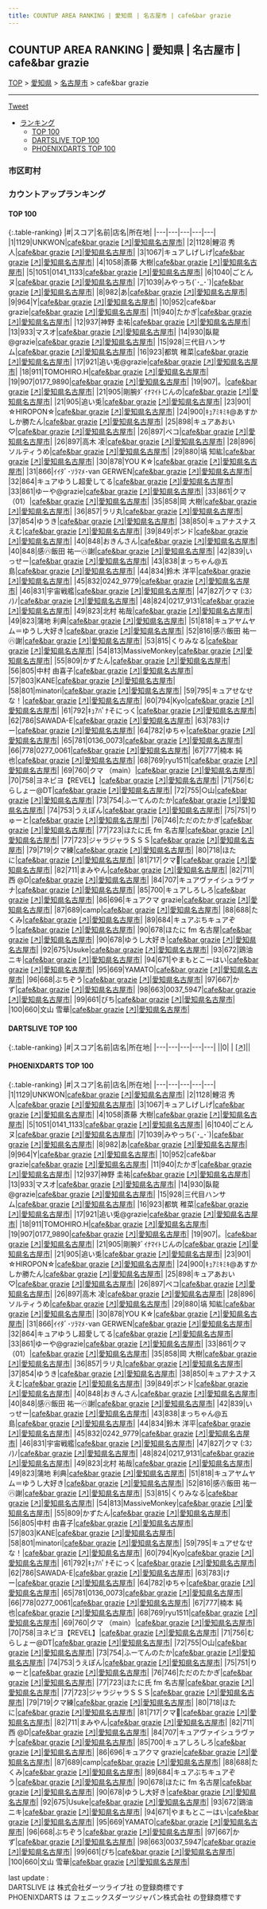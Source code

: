 ```yaml
---
title: COUNTUP AREA RANKING | 愛知県 | 名古屋市 | cafe&bar grazie
---
```

## COUNTUP AREA RANKING | 愛知県 | 名古屋市 | cafe&bar grazie

[TOP](/darts/rank/) > [愛知県](/darts/rank/愛知県/) > [名古屋市](/darts/rank/愛知県/名古屋市/) > cafe&bar grazie

___

<a href="https://twitter.com/share?ref_src=twsrc%5Etfw" data-text="COUNTUP AREA RANKING | 愛知県名古屋市cafe&bar grazie" class="twitter-share-button" data-hashtags="DARTSLIVE,PHOENIXDARTS,darts,ダーツ" data-show-count="false">Tweet</a>

* [ランキング](#カウントアップランキング)
    * [TOP 100](#top-100)
    * [DARTSLIVE TOP 100](#dartslive-top-100)
    * [PHOENIXDARTS TOP 100](#phoenixdarts-top-100)

### 市区町村

<ul>

</ul>

### カウントアップランキング

#### TOP 100



{:.table-ranking}
|#|スコア|名前|店名|所在地|
|---|---|---|---|---|
|1|1129|<span class="rank-name-pd">UNKWON</span>|<a href="/darts/rank/shops/89017.html">cafe&bar grazie</a> <a href="https://vs.phoenixdarts.com/jp/shop/shopDetailInfo/s_89017?s_seq=89017">[↗]</a>|<a href="/darts/rank/愛知県/名古屋市">愛知県名古屋市</a>|
|2|1128|<span class="rank-name-pd">鯉沼 秀人</span>|<a href="/darts/rank/shops/89017.html">cafe&bar grazie</a> <a href="https://vs.phoenixdarts.com/jp/shop/shopDetailInfo/s_89017?s_seq=89017">[↗]</a>|<a href="/darts/rank/愛知県/名古屋市">愛知県名古屋市</a>|
|3|1067|<span class="rank-name-pd">キュアしげしげ</span>|<a href="/darts/rank/shops/89017.html">cafe&bar grazie</a> <a href="https://vs.phoenixdarts.com/jp/shop/shopDetailInfo/s_89017?s_seq=89017">[↗]</a>|<a href="/darts/rank/愛知県/名古屋市">愛知県名古屋市</a>|
|4|1058|<span class="rank-name-pd"><span class="pro-icon-pd"></span>斎藤 大樹</span>|<a href="/darts/rank/shops/89017.html">cafe&bar grazie</a> <a href="https://vs.phoenixdarts.com/jp/shop/shopDetailInfo/s_89017?s_seq=89017">[↗]</a>|<a href="/darts/rank/愛知県/名古屋市">愛知県名古屋市</a>|
|5|1051|<span class="rank-name-pd">0141_1133</span>|<a href="/darts/rank/shops/89017.html">cafe&bar grazie</a> <a href="https://vs.phoenixdarts.com/jp/shop/shopDetailInfo/s_89017?s_seq=89017">[↗]</a>|<a href="/darts/rank/愛知県/名古屋市">愛知県名古屋市</a>|
|6|1040|<span class="rank-name-pd">ごとんヌ</span>|<a href="/darts/rank/shops/89017.html">cafe&bar grazie</a> <a href="https://vs.phoenixdarts.com/jp/shop/shopDetailInfo/s_89017?s_seq=89017">[↗]</a>|<a href="/darts/rank/愛知県/名古屋市">愛知県名古屋市</a>|
|7|1039|<span class="rank-name-pd">みやっち(´･_･`)</span>|<a href="/darts/rank/shops/89017.html">cafe&bar grazie</a> <a href="https://vs.phoenixdarts.com/jp/shop/shopDetailInfo/s_89017?s_seq=89017">[↗]</a>|<a href="/darts/rank/愛知県/名古屋市">愛知県名古屋市</a>|
|8|982|<span class="rank-name-pd">あ</span>|<a href="/darts/rank/shops/89017.html">cafe&bar grazie</a> <a href="https://vs.phoenixdarts.com/jp/shop/shopDetailInfo/s_89017?s_seq=89017">[↗]</a>|<a href="/darts/rank/愛知県/名古屋市">愛知県名古屋市</a>|
|9|964|<span class="rank-name-pd">Y</span>|<a href="/darts/rank/shops/89017.html">cafe&bar grazie</a> <a href="https://vs.phoenixdarts.com/jp/shop/shopDetailInfo/s_89017?s_seq=89017">[↗]</a>|<a href="/darts/rank/愛知県/名古屋市">愛知県名古屋市</a>|
|10|952|<span class="rank-name-pd">cafe&amp;bar grazie</span>|<a href="/darts/rank/shops/89017.html">cafe&bar grazie</a> <a href="https://vs.phoenixdarts.com/jp/shop/shopDetailInfo/s_89017?s_seq=89017">[↗]</a>|<a href="/darts/rank/愛知県/名古屋市">愛知県名古屋市</a>|
|11|940|<span class="rank-name-pd">たかぎ</span>|<a href="/darts/rank/shops/89017.html">cafe&bar grazie</a> <a href="https://vs.phoenixdarts.com/jp/shop/shopDetailInfo/s_89017?s_seq=89017">[↗]</a>|<a href="/darts/rank/愛知県/名古屋市">愛知県名古屋市</a>|
|12|937|<span class="rank-name-pd">神野 圭祐</span>|<a href="/darts/rank/shops/89017.html">cafe&bar grazie</a> <a href="https://vs.phoenixdarts.com/jp/shop/shopDetailInfo/s_89017?s_seq=89017">[↗]</a>|<a href="/darts/rank/愛知県/名古屋市">愛知県名古屋市</a>|
|13|933|<span class="rank-name-pd">マスオ</span>|<a href="/darts/rank/shops/89017.html">cafe&bar grazie</a> <a href="https://vs.phoenixdarts.com/jp/shop/shopDetailInfo/s_89017?s_seq=89017">[↗]</a>|<a href="/darts/rank/愛知県/名古屋市">愛知県名古屋市</a>|
|14|930|<span class="rank-name-pd">臥龍@grazie</span>|<a href="/darts/rank/shops/89017.html">cafe&bar grazie</a> <a href="https://vs.phoenixdarts.com/jp/shop/shopDetailInfo/s_89017?s_seq=89017">[↗]</a>|<a href="/darts/rank/愛知県/名古屋市">愛知県名古屋市</a>|
|15|928|<span class="rank-name-pd">三代目ハンサム</span>|<a href="/darts/rank/shops/89017.html">cafe&bar grazie</a> <a href="https://vs.phoenixdarts.com/jp/shop/shopDetailInfo/s_89017?s_seq=89017">[↗]</a>|<a href="/darts/rank/愛知県/名古屋市">愛知県名古屋市</a>|
|16|923|<span class="rank-name-pd">都筑 稚菜</span>|<a href="/darts/rank/shops/89017.html">cafe&bar grazie</a> <a href="https://vs.phoenixdarts.com/jp/shop/shopDetailInfo/s_89017?s_seq=89017">[↗]</a>|<a href="/darts/rank/愛知県/名古屋市">愛知県名古屋市</a>|
|17|921|<span class="rank-name-pd">追い兎@grazie</span>|<a href="/darts/rank/shops/89017.html">cafe&bar grazie</a> <a href="https://vs.phoenixdarts.com/jp/shop/shopDetailInfo/s_89017?s_seq=89017">[↗]</a>|<a href="/darts/rank/愛知県/名古屋市">愛知県名古屋市</a>|
|18|911|<span class="rank-name-pd">TOMOHIRO.H</span>|<a href="/darts/rank/shops/89017.html">cafe&bar grazie</a> <a href="https://vs.phoenixdarts.com/jp/shop/shopDetailInfo/s_89017?s_seq=89017">[↗]</a>|<a href="/darts/rank/愛知県/名古屋市">愛知県名古屋市</a>|
|19|907|<span class="rank-name-pd">0177_9890</span>|<a href="/darts/rank/shops/89017.html">cafe&bar grazie</a> <a href="https://vs.phoenixdarts.com/jp/shop/shopDetailInfo/s_89017?s_seq=89017">[↗]</a>|<a href="/darts/rank/愛知県/名古屋市">愛知県名古屋市</a>|
|19|907|<span class="rank-name-pd">。</span>|<a href="/darts/rank/shops/89017.html">cafe&bar grazie</a> <a href="https://vs.phoenixdarts.com/jp/shop/shopDetailInfo/s_89017?s_seq=89017">[↗]</a>|<a href="/darts/rank/愛知県/名古屋市">愛知県名古屋市</a>|
|21|905|<span class="rank-name-pd">剛腕ﾀﾞｲﾅﾏｲﾄじんの</span>|<a href="/darts/rank/shops/89017.html">cafe&bar grazie</a> <a href="https://vs.phoenixdarts.com/jp/shop/shopDetailInfo/s_89017?s_seq=89017">[↗]</a>|<a href="/darts/rank/愛知県/名古屋市">愛知県名古屋市</a>|
|21|905|<span class="rank-name-pd">追い兎</span>|<a href="/darts/rank/shops/89017.html">cafe&bar grazie</a> <a href="https://vs.phoenixdarts.com/jp/shop/shopDetailInfo/s_89017?s_seq=89017">[↗]</a>|<a href="/darts/rank/愛知県/名古屋市">愛知県名古屋市</a>|
|23|901|<span class="rank-name-pd">☆HIROPON☆</span>|<a href="/darts/rank/shops/89017.html">cafe&bar grazie</a> <a href="https://vs.phoenixdarts.com/jp/shop/shopDetailInfo/s_89017?s_seq=89017">[↗]</a>|<a href="/darts/rank/愛知県/名古屋市">愛知県名古屋市</a>|
|24|900|<span class="rank-name-pd">ｷｭｱﾐｷﾐｷ@あすかしか勝たん</span>|<a href="/darts/rank/shops/89017.html">cafe&bar grazie</a> <a href="https://vs.phoenixdarts.com/jp/shop/shopDetailInfo/s_89017?s_seq=89017">[↗]</a>|<a href="/darts/rank/愛知県/名古屋市">愛知県名古屋市</a>|
|25|898|<span class="rank-name-pd">キュアあおい♡</span>|<a href="/darts/rank/shops/89017.html">cafe&bar grazie</a> <a href="https://vs.phoenixdarts.com/jp/shop/shopDetailInfo/s_89017?s_seq=89017">[↗]</a>|<a href="/darts/rank/愛知県/名古屋市">愛知県名古屋市</a>|
|26|897|<span class="rank-name-pd">ペコ</span>|<a href="/darts/rank/shops/89017.html">cafe&bar grazie</a> <a href="https://vs.phoenixdarts.com/jp/shop/shopDetailInfo/s_89017?s_seq=89017">[↗]</a>|<a href="/darts/rank/愛知県/名古屋市">愛知県名古屋市</a>|
|26|897|<span class="rank-name-pd"><span class="pro-icon-pd"></span>高木 凌</span>|<a href="/darts/rank/shops/89017.html">cafe&bar grazie</a> <a href="https://vs.phoenixdarts.com/jp/shop/shopDetailInfo/s_89017?s_seq=89017">[↗]</a>|<a href="/darts/rank/愛知県/名古屋市">愛知県名古屋市</a>|
|28|896|<span class="rank-name-pd">ソルティうめ</span>|<a href="/darts/rank/shops/89017.html">cafe&bar grazie</a> <a href="https://vs.phoenixdarts.com/jp/shop/shopDetailInfo/s_89017?s_seq=89017">[↗]</a>|<a href="/darts/rank/愛知県/名古屋市">愛知県名古屋市</a>|
|29|880|<span class="rank-name-pd">塙 知紘</span>|<a href="/darts/rank/shops/89017.html">cafe&bar grazie</a> <a href="https://vs.phoenixdarts.com/jp/shop/shopDetailInfo/s_89017?s_seq=89017">[↗]</a>|<a href="/darts/rank/愛知県/名古屋市">愛知県名古屋市</a>|
|30|878|<span class="rank-name-pd">YOU  K☆</span>|<a href="/darts/rank/shops/89017.html">cafe&bar grazie</a> <a href="https://vs.phoenixdarts.com/jp/shop/shopDetailInfo/s_89017?s_seq=89017">[↗]</a>|<a href="/darts/rank/愛知県/名古屋市">愛知県名古屋市</a>|
|31|866|<span class="rank-name-pd">ｲｲﾀﾞ･ｿﾗﾏﾒ･van GERWEN</span>|<a href="/darts/rank/shops/89017.html">cafe&bar grazie</a> <a href="https://vs.phoenixdarts.com/jp/shop/shopDetailInfo/s_89017?s_seq=89017">[↗]</a>|<a href="/darts/rank/愛知県/名古屋市">愛知県名古屋市</a>|
|32|864|<span class="rank-name-pd">キュアゆうし超愛してる</span>|<a href="/darts/rank/shops/89017.html">cafe&bar grazie</a> <a href="https://vs.phoenixdarts.com/jp/shop/shopDetailInfo/s_89017?s_seq=89017">[↗]</a>|<a href="/darts/rank/愛知県/名古屋市">愛知県名古屋市</a>|
|33|861|<span class="rank-name-pd">ゆーや@grazie</span>|<a href="/darts/rank/shops/89017.html">cafe&bar grazie</a> <a href="https://vs.phoenixdarts.com/jp/shop/shopDetailInfo/s_89017?s_seq=89017">[↗]</a>|<a href="/darts/rank/愛知県/名古屋市">愛知県名古屋市</a>|
|33|861|<span class="rank-name-pd">クマ（01）</span>|<a href="/darts/rank/shops/89017.html">cafe&bar grazie</a> <a href="https://vs.phoenixdarts.com/jp/shop/shopDetailInfo/s_89017?s_seq=89017">[↗]</a>|<a href="/darts/rank/愛知県/名古屋市">愛知県名古屋市</a>|
|35|858|<span class="rank-name-pd"><span class="pro-icon-pd"></span>岡 大樹</span>|<a href="/darts/rank/shops/89017.html">cafe&bar grazie</a> <a href="https://vs.phoenixdarts.com/jp/shop/shopDetailInfo/s_89017?s_seq=89017">[↗]</a>|<a href="/darts/rank/愛知県/名古屋市">愛知県名古屋市</a>|
|36|857|<span class="rank-name-pd">ラリ丸</span>|<a href="/darts/rank/shops/89017.html">cafe&bar grazie</a> <a href="https://vs.phoenixdarts.com/jp/shop/shopDetailInfo/s_89017?s_seq=89017">[↗]</a>|<a href="/darts/rank/愛知県/名古屋市">愛知県名古屋市</a>|
|37|854|<span class="rank-name-pd">ゆうき</span>|<a href="/darts/rank/shops/89017.html">cafe&bar grazie</a> <a href="https://vs.phoenixdarts.com/jp/shop/shopDetailInfo/s_89017?s_seq=89017">[↗]</a>|<a href="/darts/rank/愛知県/名古屋市">愛知県名古屋市</a>|
|38|850|<span class="rank-name-pd">キュアナスナスえむ</span>|<a href="/darts/rank/shops/89017.html">cafe&bar grazie</a> <a href="https://vs.phoenixdarts.com/jp/shop/shopDetailInfo/s_89017?s_seq=89017">[↗]</a>|<a href="/darts/rank/愛知県/名古屋市">愛知県名古屋市</a>|
|39|849|<span class="rank-name-pd">ボンド</span>|<a href="/darts/rank/shops/89017.html">cafe&bar grazie</a> <a href="https://vs.phoenixdarts.com/jp/shop/shopDetailInfo/s_89017?s_seq=89017">[↗]</a>|<a href="/darts/rank/愛知県/名古屋市">愛知県名古屋市</a>|
|40|848|<span class="rank-name-pd">おきんさん</span>|<a href="/darts/rank/shops/89017.html">cafe&bar grazie</a> <a href="https://vs.phoenixdarts.com/jp/shop/shopDetailInfo/s_89017?s_seq=89017">[↗]</a>|<a href="/darts/rank/愛知県/名古屋市">愛知県名古屋市</a>|
|40|848|<span class="rank-name-pd">感㋩飯田 祐一㋩謝</span>|<a href="/darts/rank/shops/89017.html">cafe&bar grazie</a> <a href="https://vs.phoenixdarts.com/jp/shop/shopDetailInfo/s_89017?s_seq=89017">[↗]</a>|<a href="/darts/rank/愛知県/名古屋市">愛知県名古屋市</a>|
|42|839|<span class="rank-name-pd">いっせー</span>|<a href="/darts/rank/shops/89017.html">cafe&bar grazie</a> <a href="https://vs.phoenixdarts.com/jp/shop/shopDetailInfo/s_89017?s_seq=89017">[↗]</a>|<a href="/darts/rank/愛知県/名古屋市">愛知県名古屋市</a>|
|43|838|<span class="rank-name-pd">まっちゃん@五島</span>|<a href="/darts/rank/shops/89017.html">cafe&bar grazie</a> <a href="https://vs.phoenixdarts.com/jp/shop/shopDetailInfo/s_89017?s_seq=89017">[↗]</a>|<a href="/darts/rank/愛知県/名古屋市">愛知県名古屋市</a>|
|44|834|<span class="rank-name-pd">鈴木 洋平</span>|<a href="/darts/rank/shops/89017.html">cafe&bar grazie</a> <a href="https://vs.phoenixdarts.com/jp/shop/shopDetailInfo/s_89017?s_seq=89017">[↗]</a>|<a href="/darts/rank/愛知県/名古屋市">愛知県名古屋市</a>|
|45|832|<span class="rank-name-pd">0242_9779</span>|<a href="/darts/rank/shops/89017.html">cafe&bar grazie</a> <a href="https://vs.phoenixdarts.com/jp/shop/shopDetailInfo/s_89017?s_seq=89017">[↗]</a>|<a href="/darts/rank/愛知県/名古屋市">愛知県名古屋市</a>|
|46|831|<span class="rank-name-pd">宇宙戦艦</span>|<a href="/darts/rank/shops/89017.html">cafe&bar grazie</a> <a href="https://vs.phoenixdarts.com/jp/shop/shopDetailInfo/s_89017?s_seq=89017">[↗]</a>|<a href="/darts/rank/愛知県/名古屋市">愛知県名古屋市</a>|
|47|827|<span class="rank-name-pd">クマ (:3冫 ﾉ)ﾉ</span>|<a href="/darts/rank/shops/89017.html">cafe&bar grazie</a> <a href="https://vs.phoenixdarts.com/jp/shop/shopDetailInfo/s_89017?s_seq=89017">[↗]</a>|<a href="/darts/rank/愛知県/名古屋市">愛知県名古屋市</a>|
|48|824|<span class="rank-name-pd">0217_9131</span>|<a href="/darts/rank/shops/89017.html">cafe&bar grazie</a> <a href="https://vs.phoenixdarts.com/jp/shop/shopDetailInfo/s_89017?s_seq=89017">[↗]</a>|<a href="/darts/rank/愛知県/名古屋市">愛知県名古屋市</a>|
|49|823|<span class="rank-name-pd">北村  祐哉</span>|<a href="/darts/rank/shops/89017.html">cafe&bar grazie</a> <a href="https://vs.phoenixdarts.com/jp/shop/shopDetailInfo/s_89017?s_seq=89017">[↗]</a>|<a href="/darts/rank/愛知県/名古屋市">愛知県名古屋市</a>|
|49|823|<span class="rank-name-pd"><span class="pro-icon-pd"></span>蒲地 利典</span>|<a href="/darts/rank/shops/89017.html">cafe&bar grazie</a> <a href="https://vs.phoenixdarts.com/jp/shop/shopDetailInfo/s_89017?s_seq=89017">[↗]</a>|<a href="/darts/rank/愛知県/名古屋市">愛知県名古屋市</a>|
|51|818|<span class="rank-name-pd">キュアヤムヤム＝ゆうし大好き</span>|<a href="/darts/rank/shops/89017.html">cafe&bar grazie</a> <a href="https://vs.phoenixdarts.com/jp/shop/shopDetailInfo/s_89017?s_seq=89017">[↗]</a>|<a href="/darts/rank/愛知県/名古屋市">愛知県名古屋市</a>|
|52|816|<span class="rank-name-pd">感㊇飯田 祐一㋩謝</span>|<a href="/darts/rank/shops/89017.html">cafe&bar grazie</a> <a href="https://vs.phoenixdarts.com/jp/shop/shopDetailInfo/s_89017?s_seq=89017">[↗]</a>|<a href="/darts/rank/愛知県/名古屋市">愛知県名古屋市</a>|
|53|815|<span class="rank-name-pd">くりみなる</span>|<a href="/darts/rank/shops/89017.html">cafe&bar grazie</a> <a href="https://vs.phoenixdarts.com/jp/shop/shopDetailInfo/s_89017?s_seq=89017">[↗]</a>|<a href="/darts/rank/愛知県/名古屋市">愛知県名古屋市</a>|
|54|813|<span class="rank-name-pd">MassiveMonkey</span>|<a href="/darts/rank/shops/89017.html">cafe&bar grazie</a> <a href="https://vs.phoenixdarts.com/jp/shop/shopDetailInfo/s_89017?s_seq=89017">[↗]</a>|<a href="/darts/rank/愛知県/名古屋市">愛知県名古屋市</a>|
|55|809|<span class="rank-name-pd">かずたん</span>|<a href="/darts/rank/shops/89017.html">cafe&bar grazie</a> <a href="https://vs.phoenixdarts.com/jp/shop/shopDetailInfo/s_89017?s_seq=89017">[↗]</a>|<a href="/darts/rank/愛知県/名古屋市">愛知県名古屋市</a>|
|56|805|<span class="rank-name-pd"><span class="pro-icon-pd"></span>中村 由喜子</span>|<a href="/darts/rank/shops/89017.html">cafe&bar grazie</a> <a href="https://vs.phoenixdarts.com/jp/shop/shopDetailInfo/s_89017?s_seq=89017">[↗]</a>|<a href="/darts/rank/愛知県/名古屋市">愛知県名古屋市</a>|
|57|803|<span class="rank-name-pd">KANE</span>|<a href="/darts/rank/shops/89017.html">cafe&bar grazie</a> <a href="https://vs.phoenixdarts.com/jp/shop/shopDetailInfo/s_89017?s_seq=89017">[↗]</a>|<a href="/darts/rank/愛知県/名古屋市">愛知県名古屋市</a>|
|58|801|<span class="rank-name-pd">minatori</span>|<a href="/darts/rank/shops/89017.html">cafe&bar grazie</a> <a href="https://vs.phoenixdarts.com/jp/shop/shopDetailInfo/s_89017?s_seq=89017">[↗]</a>|<a href="/darts/rank/愛知県/名古屋市">愛知県名古屋市</a>|
|59|795|<span class="rank-name-pd">キュアせなせな！</span>|<a href="/darts/rank/shops/89017.html">cafe&bar grazie</a> <a href="https://vs.phoenixdarts.com/jp/shop/shopDetailInfo/s_89017?s_seq=89017">[↗]</a>|<a href="/darts/rank/愛知県/名古屋市">愛知県名古屋市</a>|
|60|794|<span class="rank-name-pd">Kyo</span>|<a href="/darts/rank/shops/89017.html">cafe&bar grazie</a> <a href="https://vs.phoenixdarts.com/jp/shop/shopDetailInfo/s_89017?s_seq=89017">[↗]</a>|<a href="/darts/rank/愛知県/名古屋市">愛知県名古屋市</a>|
|61|792|<span class="rank-name-pd">ｷｭｱﾊﾟﾅそにっく</span>|<a href="/darts/rank/shops/89017.html">cafe&bar grazie</a> <a href="https://vs.phoenixdarts.com/jp/shop/shopDetailInfo/s_89017?s_seq=89017">[↗]</a>|<a href="/darts/rank/愛知県/名古屋市">愛知県名古屋市</a>|
|62|786|<span class="rank-name-pd">SAWADA-E</span>|<a href="/darts/rank/shops/89017.html">cafe&bar grazie</a> <a href="https://vs.phoenixdarts.com/jp/shop/shopDetailInfo/s_89017?s_seq=89017">[↗]</a>|<a href="/darts/rank/愛知県/名古屋市">愛知県名古屋市</a>|
|63|783|<span class="rank-name-pd">けー</span>|<a href="/darts/rank/shops/89017.html">cafe&bar grazie</a> <a href="https://vs.phoenixdarts.com/jp/shop/shopDetailInfo/s_89017?s_seq=89017">[↗]</a>|<a href="/darts/rank/愛知県/名古屋市">愛知県名古屋市</a>|
|64|782|<span class="rank-name-pd">ゆちゃ</span>|<a href="/darts/rank/shops/89017.html">cafe&bar grazie</a> <a href="https://vs.phoenixdarts.com/jp/shop/shopDetailInfo/s_89017?s_seq=89017">[↗]</a>|<a href="/darts/rank/愛知県/名古屋市">愛知県名古屋市</a>|
|65|781|<span class="rank-name-pd">0136_0073</span>|<a href="/darts/rank/shops/89017.html">cafe&bar grazie</a> <a href="https://vs.phoenixdarts.com/jp/shop/shopDetailInfo/s_89017?s_seq=89017">[↗]</a>|<a href="/darts/rank/愛知県/名古屋市">愛知県名古屋市</a>|
|66|778|<span class="rank-name-pd">0277_0061</span>|<a href="/darts/rank/shops/89017.html">cafe&bar grazie</a> <a href="https://vs.phoenixdarts.com/jp/shop/shopDetailInfo/s_89017?s_seq=89017">[↗]</a>|<a href="/darts/rank/愛知県/名古屋市">愛知県名古屋市</a>|
|67|777|<span class="rank-name-pd">楠本 純也</span>|<a href="/darts/rank/shops/89017.html">cafe&bar grazie</a> <a href="https://vs.phoenixdarts.com/jp/shop/shopDetailInfo/s_89017?s_seq=89017">[↗]</a>|<a href="/darts/rank/愛知県/名古屋市">愛知県名古屋市</a>|
|68|769|<span class="rank-name-pd">ryu1511</span>|<a href="/darts/rank/shops/89017.html">cafe&bar grazie</a> <a href="https://vs.phoenixdarts.com/jp/shop/shopDetailInfo/s_89017?s_seq=89017">[↗]</a>|<a href="/darts/rank/愛知県/名古屋市">愛知県名古屋市</a>|
|69|760|<span class="rank-name-pd">クマ （main）</span>|<a href="/darts/rank/shops/89017.html">cafe&bar grazie</a> <a href="https://vs.phoenixdarts.com/jp/shop/shopDetailInfo/s_89017?s_seq=89017">[↗]</a>|<a href="/darts/rank/愛知県/名古屋市">愛知県名古屋市</a>|
|70|758|<span class="rank-name-pd">ヨネピヨ【REVEL】</span>|<a href="/darts/rank/shops/89017.html">cafe&bar grazie</a> <a href="https://vs.phoenixdarts.com/jp/shop/shopDetailInfo/s_89017?s_seq=89017">[↗]</a>|<a href="/darts/rank/愛知県/名古屋市">愛知県名古屋市</a>|
|71|756|<span class="rank-name-pd">むらしょー@DT</span>|<a href="/darts/rank/shops/89017.html">cafe&bar grazie</a> <a href="https://vs.phoenixdarts.com/jp/shop/shopDetailInfo/s_89017?s_seq=89017">[↗]</a>|<a href="/darts/rank/愛知県/名古屋市">愛知県名古屋市</a>|
|72|755|<span class="rank-name-pd">○山</span>|<a href="/darts/rank/shops/89017.html">cafe&bar grazie</a> <a href="https://vs.phoenixdarts.com/jp/shop/shopDetailInfo/s_89017?s_seq=89017">[↗]</a>|<a href="/darts/rank/愛知県/名古屋市">愛知県名古屋市</a>|
|73|754|<span class="rank-name-pd">ふーてんのたか</span>|<a href="/darts/rank/shops/89017.html">cafe&bar grazie</a> <a href="https://vs.phoenixdarts.com/jp/shop/shopDetailInfo/s_89017?s_seq=89017">[↗]</a>|<a href="/darts/rank/愛知県/名古屋市">愛知県名古屋市</a>|
|74|753|<span class="rank-name-pd">うえぽん</span>|<a href="/darts/rank/shops/89017.html">cafe&bar grazie</a> <a href="https://vs.phoenixdarts.com/jp/shop/shopDetailInfo/s_89017?s_seq=89017">[↗]</a>|<a href="/darts/rank/愛知県/名古屋市">愛知県名古屋市</a>|
|75|751|<span class="rank-name-pd">りゅーと</span>|<a href="/darts/rank/shops/89017.html">cafe&bar grazie</a> <a href="https://vs.phoenixdarts.com/jp/shop/shopDetailInfo/s_89017?s_seq=89017">[↗]</a>|<a href="/darts/rank/愛知県/名古屋市">愛知県名古屋市</a>|
|76|746|<span class="rank-name-pd">ただのたかぎ</span>|<a href="/darts/rank/shops/89017.html">cafe&bar grazie</a> <a href="https://vs.phoenixdarts.com/jp/shop/shopDetailInfo/s_89017?s_seq=89017">[↗]</a>|<a href="/darts/rank/愛知県/名古屋市">愛知県名古屋市</a>|
|77|723|<span class="rank-name-pd">ほたに氏 fm 名古屋</span>|<a href="/darts/rank/shops/89017.html">cafe&bar grazie</a> <a href="https://vs.phoenixdarts.com/jp/shop/shopDetailInfo/s_89017?s_seq=89017">[↗]</a>|<a href="/darts/rank/愛知県/名古屋市">愛知県名古屋市</a>|
|77|723|<span class="rank-name-pd">ジャラジャラＳＳＳ</span>|<a href="/darts/rank/shops/89017.html">cafe&bar grazie</a> <a href="https://vs.phoenixdarts.com/jp/shop/shopDetailInfo/s_89017?s_seq=89017">[↗]</a>|<a href="/darts/rank/愛知県/名古屋市">愛知県名古屋市</a>|
|79|719|<span class="rank-name-pd">クマ練</span>|<a href="/darts/rank/shops/89017.html">cafe&bar grazie</a> <a href="https://vs.phoenixdarts.com/jp/shop/shopDetailInfo/s_89017?s_seq=89017">[↗]</a>|<a href="/darts/rank/愛知県/名古屋市">愛知県名古屋市</a>|
|80|718|<span class="rank-name-pd">ほたに</span>|<a href="/darts/rank/shops/89017.html">cafe&bar grazie</a> <a href="https://vs.phoenixdarts.com/jp/shop/shopDetailInfo/s_89017?s_seq=89017">[↗]</a>|<a href="/darts/rank/愛知県/名古屋市">愛知県名古屋市</a>|
|81|717|<span class="rank-name-pd">クマ🐻</span>|<a href="/darts/rank/shops/89017.html">cafe&bar grazie</a> <a href="https://vs.phoenixdarts.com/jp/shop/shopDetailInfo/s_89017?s_seq=89017">[↗]</a>|<a href="/darts/rank/愛知県/名古屋市">愛知県名古屋市</a>|
|82|711|<span class="rank-name-pd">まみやん</span>|<a href="/darts/rank/shops/89017.html">cafe&bar grazie</a> <a href="https://vs.phoenixdarts.com/jp/shop/shopDetailInfo/s_89017?s_seq=89017">[↗]</a>|<a href="/darts/rank/愛知県/名古屋市">愛知県名古屋市</a>|
|82|711|<span class="rank-name-pd">西  @D</span>|<a href="/darts/rank/shops/89017.html">cafe&bar grazie</a> <a href="https://vs.phoenixdarts.com/jp/shop/shopDetailInfo/s_89017?s_seq=89017">[↗]</a>|<a href="/darts/rank/愛知県/名古屋市">愛知県名古屋市</a>|
|84|707|<span class="rank-name-pd">キュアヴァイシュラヴァナ</span>|<a href="/darts/rank/shops/89017.html">cafe&bar grazie</a> <a href="https://vs.phoenixdarts.com/jp/shop/shopDetailInfo/s_89017?s_seq=89017">[↗]</a>|<a href="/darts/rank/愛知県/名古屋市">愛知県名古屋市</a>|
|85|700|<span class="rank-name-pd">キュアしろしろ</span>|<a href="/darts/rank/shops/89017.html">cafe&bar grazie</a> <a href="https://vs.phoenixdarts.com/jp/shop/shopDetailInfo/s_89017?s_seq=89017">[↗]</a>|<a href="/darts/rank/愛知県/名古屋市">愛知県名古屋市</a>|
|86|696|<span class="rank-name-pd">キュアクマ grazie</span>|<a href="/darts/rank/shops/89017.html">cafe&bar grazie</a> <a href="https://vs.phoenixdarts.com/jp/shop/shopDetailInfo/s_89017?s_seq=89017">[↗]</a>|<a href="/darts/rank/愛知県/名古屋市">愛知県名古屋市</a>|
|87|689|<span class="rank-name-pd">camp</span>|<a href="/darts/rank/shops/89017.html">cafe&bar grazie</a> <a href="https://vs.phoenixdarts.com/jp/shop/shopDetailInfo/s_89017?s_seq=89017">[↗]</a>|<a href="/darts/rank/愛知県/名古屋市">愛知県名古屋市</a>|
|88|688|<span class="rank-name-pd">たくみ</span>|<a href="/darts/rank/shops/89017.html">cafe&bar grazie</a> <a href="https://vs.phoenixdarts.com/jp/shop/shopDetailInfo/s_89017?s_seq=89017">[↗]</a>|<a href="/darts/rank/愛知県/名古屋市">愛知県名古屋市</a>|
|89|684|<span class="rank-name-pd">キュアぶちキュアぞう</span>|<a href="/darts/rank/shops/89017.html">cafe&bar grazie</a> <a href="https://vs.phoenixdarts.com/jp/shop/shopDetailInfo/s_89017?s_seq=89017">[↗]</a>|<a href="/darts/rank/愛知県/名古屋市">愛知県名古屋市</a>|
|90|678|<span class="rank-name-pd">ほたに fm 名古屋</span>|<a href="/darts/rank/shops/89017.html">cafe&bar grazie</a> <a href="https://vs.phoenixdarts.com/jp/shop/shopDetailInfo/s_89017?s_seq=89017">[↗]</a>|<a href="/darts/rank/愛知県/名古屋市">愛知県名古屋市</a>|
|90|678|<span class="rank-name-pd">ゆうし大好き</span>|<a href="/darts/rank/shops/89017.html">cafe&bar grazie</a> <a href="https://vs.phoenixdarts.com/jp/shop/shopDetailInfo/s_89017?s_seq=89017">[↗]</a>|<a href="/darts/rank/愛知県/名古屋市">愛知県名古屋市</a>|
|92|675|<span class="rank-name-pd">Usuke</span>|<a href="/darts/rank/shops/89017.html">cafe&bar grazie</a> <a href="https://vs.phoenixdarts.com/jp/shop/shopDetailInfo/s_89017?s_seq=89017">[↗]</a>|<a href="/darts/rank/愛知県/名古屋市">愛知県名古屋市</a>|
|93|672|<span class="rank-name-pd">鶏油ニキ</span>|<a href="/darts/rank/shops/89017.html">cafe&bar grazie</a> <a href="https://vs.phoenixdarts.com/jp/shop/shopDetailInfo/s_89017?s_seq=89017">[↗]</a>|<a href="/darts/rank/愛知県/名古屋市">愛知県名古屋市</a>|
|94|671|<span class="rank-name-pd">やまもとこーはい</span>|<a href="/darts/rank/shops/89017.html">cafe&bar grazie</a> <a href="https://vs.phoenixdarts.com/jp/shop/shopDetailInfo/s_89017?s_seq=89017">[↗]</a>|<a href="/darts/rank/愛知県/名古屋市">愛知県名古屋市</a>|
|95|669|<span class="rank-name-pd">YAMATO</span>|<a href="/darts/rank/shops/89017.html">cafe&bar grazie</a> <a href="https://vs.phoenixdarts.com/jp/shop/shopDetailInfo/s_89017?s_seq=89017">[↗]</a>|<a href="/darts/rank/愛知県/名古屋市">愛知県名古屋市</a>|
|96|668|<span class="rank-name-pd">ぶちぞう</span>|<a href="/darts/rank/shops/89017.html">cafe&bar grazie</a> <a href="https://vs.phoenixdarts.com/jp/shop/shopDetailInfo/s_89017?s_seq=89017">[↗]</a>|<a href="/darts/rank/愛知県/名古屋市">愛知県名古屋市</a>|
|97|667|<span class="rank-name-pd">かず</span>|<a href="/darts/rank/shops/89017.html">cafe&bar grazie</a> <a href="https://vs.phoenixdarts.com/jp/shop/shopDetailInfo/s_89017?s_seq=89017">[↗]</a>|<a href="/darts/rank/愛知県/名古屋市">愛知県名古屋市</a>|
|98|663|<span class="rank-name-pd">0037_5947</span>|<a href="/darts/rank/shops/89017.html">cafe&bar grazie</a> <a href="https://vs.phoenixdarts.com/jp/shop/shopDetailInfo/s_89017?s_seq=89017">[↗]</a>|<a href="/darts/rank/愛知県/名古屋市">愛知県名古屋市</a>|
|99|661|<span class="rank-name-pd">ぴち</span>|<a href="/darts/rank/shops/89017.html">cafe&bar grazie</a> <a href="https://vs.phoenixdarts.com/jp/shop/shopDetailInfo/s_89017?s_seq=89017">[↗]</a>|<a href="/darts/rank/愛知県/名古屋市">愛知県名古屋市</a>|
|100|660|<span class="rank-name-pd"><span class="pro-icon-pd"></span>文山 雪華</span>|<a href="/darts/rank/shops/89017.html">cafe&bar grazie</a> <a href="https://vs.phoenixdarts.com/jp/shop/shopDetailInfo/s_89017?s_seq=89017">[↗]</a>|<a href="/darts/rank/愛知県/名古屋市">愛知県名古屋市</a>|


#### DARTSLIVE TOP 100



{:.table-ranking}
|#|スコア|名前|店名|所在地|
|---|---|---|---|---|
||0|<span class="rank-name-dl"> </span>|<a href="/darts/rank/shops/.html"></a> <a href="">[↗]</a>|<a href="/darts/rank//"></a>|


#### PHOENIXDARTS TOP 100



{:.table-ranking}
|#|スコア|名前|店名|所在地|
|---|---|---|---|---|
|1|1129|<span class="rank-name-pd">UNKWON</span>|<a href="/darts/rank/shops/89017.html">cafe&bar grazie</a> <a href="https://vs.phoenixdarts.com/jp/shop/shopDetailInfo/s_89017?s_seq=89017">[↗]</a>|<a href="/darts/rank/愛知県/名古屋市">愛知県名古屋市</a>|
|2|1128|<span class="rank-name-pd">鯉沼 秀人</span>|<a href="/darts/rank/shops/89017.html">cafe&bar grazie</a> <a href="https://vs.phoenixdarts.com/jp/shop/shopDetailInfo/s_89017?s_seq=89017">[↗]</a>|<a href="/darts/rank/愛知県/名古屋市">愛知県名古屋市</a>|
|3|1067|<span class="rank-name-pd">キュアしげしげ</span>|<a href="/darts/rank/shops/89017.html">cafe&bar grazie</a> <a href="https://vs.phoenixdarts.com/jp/shop/shopDetailInfo/s_89017?s_seq=89017">[↗]</a>|<a href="/darts/rank/愛知県/名古屋市">愛知県名古屋市</a>|
|4|1058|<span class="rank-name-pd"><span class="pro-icon-pd"></span>斎藤 大樹</span>|<a href="/darts/rank/shops/89017.html">cafe&bar grazie</a> <a href="https://vs.phoenixdarts.com/jp/shop/shopDetailInfo/s_89017?s_seq=89017">[↗]</a>|<a href="/darts/rank/愛知県/名古屋市">愛知県名古屋市</a>|
|5|1051|<span class="rank-name-pd">0141_1133</span>|<a href="/darts/rank/shops/89017.html">cafe&bar grazie</a> <a href="https://vs.phoenixdarts.com/jp/shop/shopDetailInfo/s_89017?s_seq=89017">[↗]</a>|<a href="/darts/rank/愛知県/名古屋市">愛知県名古屋市</a>|
|6|1040|<span class="rank-name-pd">ごとんヌ</span>|<a href="/darts/rank/shops/89017.html">cafe&bar grazie</a> <a href="https://vs.phoenixdarts.com/jp/shop/shopDetailInfo/s_89017?s_seq=89017">[↗]</a>|<a href="/darts/rank/愛知県/名古屋市">愛知県名古屋市</a>|
|7|1039|<span class="rank-name-pd">みやっち(´･_･`)</span>|<a href="/darts/rank/shops/89017.html">cafe&bar grazie</a> <a href="https://vs.phoenixdarts.com/jp/shop/shopDetailInfo/s_89017?s_seq=89017">[↗]</a>|<a href="/darts/rank/愛知県/名古屋市">愛知県名古屋市</a>|
|8|982|<span class="rank-name-pd">あ</span>|<a href="/darts/rank/shops/89017.html">cafe&bar grazie</a> <a href="https://vs.phoenixdarts.com/jp/shop/shopDetailInfo/s_89017?s_seq=89017">[↗]</a>|<a href="/darts/rank/愛知県/名古屋市">愛知県名古屋市</a>|
|9|964|<span class="rank-name-pd">Y</span>|<a href="/darts/rank/shops/89017.html">cafe&bar grazie</a> <a href="https://vs.phoenixdarts.com/jp/shop/shopDetailInfo/s_89017?s_seq=89017">[↗]</a>|<a href="/darts/rank/愛知県/名古屋市">愛知県名古屋市</a>|
|10|952|<span class="rank-name-pd">cafe&amp;bar grazie</span>|<a href="/darts/rank/shops/89017.html">cafe&bar grazie</a> <a href="https://vs.phoenixdarts.com/jp/shop/shopDetailInfo/s_89017?s_seq=89017">[↗]</a>|<a href="/darts/rank/愛知県/名古屋市">愛知県名古屋市</a>|
|11|940|<span class="rank-name-pd">たかぎ</span>|<a href="/darts/rank/shops/89017.html">cafe&bar grazie</a> <a href="https://vs.phoenixdarts.com/jp/shop/shopDetailInfo/s_89017?s_seq=89017">[↗]</a>|<a href="/darts/rank/愛知県/名古屋市">愛知県名古屋市</a>|
|12|937|<span class="rank-name-pd">神野 圭祐</span>|<a href="/darts/rank/shops/89017.html">cafe&bar grazie</a> <a href="https://vs.phoenixdarts.com/jp/shop/shopDetailInfo/s_89017?s_seq=89017">[↗]</a>|<a href="/darts/rank/愛知県/名古屋市">愛知県名古屋市</a>|
|13|933|<span class="rank-name-pd">マスオ</span>|<a href="/darts/rank/shops/89017.html">cafe&bar grazie</a> <a href="https://vs.phoenixdarts.com/jp/shop/shopDetailInfo/s_89017?s_seq=89017">[↗]</a>|<a href="/darts/rank/愛知県/名古屋市">愛知県名古屋市</a>|
|14|930|<span class="rank-name-pd">臥龍@grazie</span>|<a href="/darts/rank/shops/89017.html">cafe&bar grazie</a> <a href="https://vs.phoenixdarts.com/jp/shop/shopDetailInfo/s_89017?s_seq=89017">[↗]</a>|<a href="/darts/rank/愛知県/名古屋市">愛知県名古屋市</a>|
|15|928|<span class="rank-name-pd">三代目ハンサム</span>|<a href="/darts/rank/shops/89017.html">cafe&bar grazie</a> <a href="https://vs.phoenixdarts.com/jp/shop/shopDetailInfo/s_89017?s_seq=89017">[↗]</a>|<a href="/darts/rank/愛知県/名古屋市">愛知県名古屋市</a>|
|16|923|<span class="rank-name-pd">都筑 稚菜</span>|<a href="/darts/rank/shops/89017.html">cafe&bar grazie</a> <a href="https://vs.phoenixdarts.com/jp/shop/shopDetailInfo/s_89017?s_seq=89017">[↗]</a>|<a href="/darts/rank/愛知県/名古屋市">愛知県名古屋市</a>|
|17|921|<span class="rank-name-pd">追い兎@grazie</span>|<a href="/darts/rank/shops/89017.html">cafe&bar grazie</a> <a href="https://vs.phoenixdarts.com/jp/shop/shopDetailInfo/s_89017?s_seq=89017">[↗]</a>|<a href="/darts/rank/愛知県/名古屋市">愛知県名古屋市</a>|
|18|911|<span class="rank-name-pd">TOMOHIRO.H</span>|<a href="/darts/rank/shops/89017.html">cafe&bar grazie</a> <a href="https://vs.phoenixdarts.com/jp/shop/shopDetailInfo/s_89017?s_seq=89017">[↗]</a>|<a href="/darts/rank/愛知県/名古屋市">愛知県名古屋市</a>|
|19|907|<span class="rank-name-pd">0177_9890</span>|<a href="/darts/rank/shops/89017.html">cafe&bar grazie</a> <a href="https://vs.phoenixdarts.com/jp/shop/shopDetailInfo/s_89017?s_seq=89017">[↗]</a>|<a href="/darts/rank/愛知県/名古屋市">愛知県名古屋市</a>|
|19|907|<span class="rank-name-pd">。</span>|<a href="/darts/rank/shops/89017.html">cafe&bar grazie</a> <a href="https://vs.phoenixdarts.com/jp/shop/shopDetailInfo/s_89017?s_seq=89017">[↗]</a>|<a href="/darts/rank/愛知県/名古屋市">愛知県名古屋市</a>|
|21|905|<span class="rank-name-pd">剛腕ﾀﾞｲﾅﾏｲﾄじんの</span>|<a href="/darts/rank/shops/89017.html">cafe&bar grazie</a> <a href="https://vs.phoenixdarts.com/jp/shop/shopDetailInfo/s_89017?s_seq=89017">[↗]</a>|<a href="/darts/rank/愛知県/名古屋市">愛知県名古屋市</a>|
|21|905|<span class="rank-name-pd">追い兎</span>|<a href="/darts/rank/shops/89017.html">cafe&bar grazie</a> <a href="https://vs.phoenixdarts.com/jp/shop/shopDetailInfo/s_89017?s_seq=89017">[↗]</a>|<a href="/darts/rank/愛知県/名古屋市">愛知県名古屋市</a>|
|23|901|<span class="rank-name-pd">☆HIROPON☆</span>|<a href="/darts/rank/shops/89017.html">cafe&bar grazie</a> <a href="https://vs.phoenixdarts.com/jp/shop/shopDetailInfo/s_89017?s_seq=89017">[↗]</a>|<a href="/darts/rank/愛知県/名古屋市">愛知県名古屋市</a>|
|24|900|<span class="rank-name-pd">ｷｭｱﾐｷﾐｷ@あすかしか勝たん</span>|<a href="/darts/rank/shops/89017.html">cafe&bar grazie</a> <a href="https://vs.phoenixdarts.com/jp/shop/shopDetailInfo/s_89017?s_seq=89017">[↗]</a>|<a href="/darts/rank/愛知県/名古屋市">愛知県名古屋市</a>|
|25|898|<span class="rank-name-pd">キュアあおい♡</span>|<a href="/darts/rank/shops/89017.html">cafe&bar grazie</a> <a href="https://vs.phoenixdarts.com/jp/shop/shopDetailInfo/s_89017?s_seq=89017">[↗]</a>|<a href="/darts/rank/愛知県/名古屋市">愛知県名古屋市</a>|
|26|897|<span class="rank-name-pd">ペコ</span>|<a href="/darts/rank/shops/89017.html">cafe&bar grazie</a> <a href="https://vs.phoenixdarts.com/jp/shop/shopDetailInfo/s_89017?s_seq=89017">[↗]</a>|<a href="/darts/rank/愛知県/名古屋市">愛知県名古屋市</a>|
|26|897|<span class="rank-name-pd"><span class="pro-icon-pd"></span>高木 凌</span>|<a href="/darts/rank/shops/89017.html">cafe&bar grazie</a> <a href="https://vs.phoenixdarts.com/jp/shop/shopDetailInfo/s_89017?s_seq=89017">[↗]</a>|<a href="/darts/rank/愛知県/名古屋市">愛知県名古屋市</a>|
|28|896|<span class="rank-name-pd">ソルティうめ</span>|<a href="/darts/rank/shops/89017.html">cafe&bar grazie</a> <a href="https://vs.phoenixdarts.com/jp/shop/shopDetailInfo/s_89017?s_seq=89017">[↗]</a>|<a href="/darts/rank/愛知県/名古屋市">愛知県名古屋市</a>|
|29|880|<span class="rank-name-pd">塙 知紘</span>|<a href="/darts/rank/shops/89017.html">cafe&bar grazie</a> <a href="https://vs.phoenixdarts.com/jp/shop/shopDetailInfo/s_89017?s_seq=89017">[↗]</a>|<a href="/darts/rank/愛知県/名古屋市">愛知県名古屋市</a>|
|30|878|<span class="rank-name-pd">YOU  K☆</span>|<a href="/darts/rank/shops/89017.html">cafe&bar grazie</a> <a href="https://vs.phoenixdarts.com/jp/shop/shopDetailInfo/s_89017?s_seq=89017">[↗]</a>|<a href="/darts/rank/愛知県/名古屋市">愛知県名古屋市</a>|
|31|866|<span class="rank-name-pd">ｲｲﾀﾞ･ｿﾗﾏﾒ･van GERWEN</span>|<a href="/darts/rank/shops/89017.html">cafe&bar grazie</a> <a href="https://vs.phoenixdarts.com/jp/shop/shopDetailInfo/s_89017?s_seq=89017">[↗]</a>|<a href="/darts/rank/愛知県/名古屋市">愛知県名古屋市</a>|
|32|864|<span class="rank-name-pd">キュアゆうし超愛してる</span>|<a href="/darts/rank/shops/89017.html">cafe&bar grazie</a> <a href="https://vs.phoenixdarts.com/jp/shop/shopDetailInfo/s_89017?s_seq=89017">[↗]</a>|<a href="/darts/rank/愛知県/名古屋市">愛知県名古屋市</a>|
|33|861|<span class="rank-name-pd">ゆーや@grazie</span>|<a href="/darts/rank/shops/89017.html">cafe&bar grazie</a> <a href="https://vs.phoenixdarts.com/jp/shop/shopDetailInfo/s_89017?s_seq=89017">[↗]</a>|<a href="/darts/rank/愛知県/名古屋市">愛知県名古屋市</a>|
|33|861|<span class="rank-name-pd">クマ（01）</span>|<a href="/darts/rank/shops/89017.html">cafe&bar grazie</a> <a href="https://vs.phoenixdarts.com/jp/shop/shopDetailInfo/s_89017?s_seq=89017">[↗]</a>|<a href="/darts/rank/愛知県/名古屋市">愛知県名古屋市</a>|
|35|858|<span class="rank-name-pd"><span class="pro-icon-pd"></span>岡 大樹</span>|<a href="/darts/rank/shops/89017.html">cafe&bar grazie</a> <a href="https://vs.phoenixdarts.com/jp/shop/shopDetailInfo/s_89017?s_seq=89017">[↗]</a>|<a href="/darts/rank/愛知県/名古屋市">愛知県名古屋市</a>|
|36|857|<span class="rank-name-pd">ラリ丸</span>|<a href="/darts/rank/shops/89017.html">cafe&bar grazie</a> <a href="https://vs.phoenixdarts.com/jp/shop/shopDetailInfo/s_89017?s_seq=89017">[↗]</a>|<a href="/darts/rank/愛知県/名古屋市">愛知県名古屋市</a>|
|37|854|<span class="rank-name-pd">ゆうき</span>|<a href="/darts/rank/shops/89017.html">cafe&bar grazie</a> <a href="https://vs.phoenixdarts.com/jp/shop/shopDetailInfo/s_89017?s_seq=89017">[↗]</a>|<a href="/darts/rank/愛知県/名古屋市">愛知県名古屋市</a>|
|38|850|<span class="rank-name-pd">キュアナスナスえむ</span>|<a href="/darts/rank/shops/89017.html">cafe&bar grazie</a> <a href="https://vs.phoenixdarts.com/jp/shop/shopDetailInfo/s_89017?s_seq=89017">[↗]</a>|<a href="/darts/rank/愛知県/名古屋市">愛知県名古屋市</a>|
|39|849|<span class="rank-name-pd">ボンド</span>|<a href="/darts/rank/shops/89017.html">cafe&bar grazie</a> <a href="https://vs.phoenixdarts.com/jp/shop/shopDetailInfo/s_89017?s_seq=89017">[↗]</a>|<a href="/darts/rank/愛知県/名古屋市">愛知県名古屋市</a>|
|40|848|<span class="rank-name-pd">おきんさん</span>|<a href="/darts/rank/shops/89017.html">cafe&bar grazie</a> <a href="https://vs.phoenixdarts.com/jp/shop/shopDetailInfo/s_89017?s_seq=89017">[↗]</a>|<a href="/darts/rank/愛知県/名古屋市">愛知県名古屋市</a>|
|40|848|<span class="rank-name-pd">感㋩飯田 祐一㋩謝</span>|<a href="/darts/rank/shops/89017.html">cafe&bar grazie</a> <a href="https://vs.phoenixdarts.com/jp/shop/shopDetailInfo/s_89017?s_seq=89017">[↗]</a>|<a href="/darts/rank/愛知県/名古屋市">愛知県名古屋市</a>|
|42|839|<span class="rank-name-pd">いっせー</span>|<a href="/darts/rank/shops/89017.html">cafe&bar grazie</a> <a href="https://vs.phoenixdarts.com/jp/shop/shopDetailInfo/s_89017?s_seq=89017">[↗]</a>|<a href="/darts/rank/愛知県/名古屋市">愛知県名古屋市</a>|
|43|838|<span class="rank-name-pd">まっちゃん@五島</span>|<a href="/darts/rank/shops/89017.html">cafe&bar grazie</a> <a href="https://vs.phoenixdarts.com/jp/shop/shopDetailInfo/s_89017?s_seq=89017">[↗]</a>|<a href="/darts/rank/愛知県/名古屋市">愛知県名古屋市</a>|
|44|834|<span class="rank-name-pd">鈴木 洋平</span>|<a href="/darts/rank/shops/89017.html">cafe&bar grazie</a> <a href="https://vs.phoenixdarts.com/jp/shop/shopDetailInfo/s_89017?s_seq=89017">[↗]</a>|<a href="/darts/rank/愛知県/名古屋市">愛知県名古屋市</a>|
|45|832|<span class="rank-name-pd">0242_9779</span>|<a href="/darts/rank/shops/89017.html">cafe&bar grazie</a> <a href="https://vs.phoenixdarts.com/jp/shop/shopDetailInfo/s_89017?s_seq=89017">[↗]</a>|<a href="/darts/rank/愛知県/名古屋市">愛知県名古屋市</a>|
|46|831|<span class="rank-name-pd">宇宙戦艦</span>|<a href="/darts/rank/shops/89017.html">cafe&bar grazie</a> <a href="https://vs.phoenixdarts.com/jp/shop/shopDetailInfo/s_89017?s_seq=89017">[↗]</a>|<a href="/darts/rank/愛知県/名古屋市">愛知県名古屋市</a>|
|47|827|<span class="rank-name-pd">クマ (:3冫 ﾉ)ﾉ</span>|<a href="/darts/rank/shops/89017.html">cafe&bar grazie</a> <a href="https://vs.phoenixdarts.com/jp/shop/shopDetailInfo/s_89017?s_seq=89017">[↗]</a>|<a href="/darts/rank/愛知県/名古屋市">愛知県名古屋市</a>|
|48|824|<span class="rank-name-pd">0217_9131</span>|<a href="/darts/rank/shops/89017.html">cafe&bar grazie</a> <a href="https://vs.phoenixdarts.com/jp/shop/shopDetailInfo/s_89017?s_seq=89017">[↗]</a>|<a href="/darts/rank/愛知県/名古屋市">愛知県名古屋市</a>|
|49|823|<span class="rank-name-pd">北村  祐哉</span>|<a href="/darts/rank/shops/89017.html">cafe&bar grazie</a> <a href="https://vs.phoenixdarts.com/jp/shop/shopDetailInfo/s_89017?s_seq=89017">[↗]</a>|<a href="/darts/rank/愛知県/名古屋市">愛知県名古屋市</a>|
|49|823|<span class="rank-name-pd"><span class="pro-icon-pd"></span>蒲地 利典</span>|<a href="/darts/rank/shops/89017.html">cafe&bar grazie</a> <a href="https://vs.phoenixdarts.com/jp/shop/shopDetailInfo/s_89017?s_seq=89017">[↗]</a>|<a href="/darts/rank/愛知県/名古屋市">愛知県名古屋市</a>|
|51|818|<span class="rank-name-pd">キュアヤムヤム＝ゆうし大好き</span>|<a href="/darts/rank/shops/89017.html">cafe&bar grazie</a> <a href="https://vs.phoenixdarts.com/jp/shop/shopDetailInfo/s_89017?s_seq=89017">[↗]</a>|<a href="/darts/rank/愛知県/名古屋市">愛知県名古屋市</a>|
|52|816|<span class="rank-name-pd">感㊇飯田 祐一㋩謝</span>|<a href="/darts/rank/shops/89017.html">cafe&bar grazie</a> <a href="https://vs.phoenixdarts.com/jp/shop/shopDetailInfo/s_89017?s_seq=89017">[↗]</a>|<a href="/darts/rank/愛知県/名古屋市">愛知県名古屋市</a>|
|53|815|<span class="rank-name-pd">くりみなる</span>|<a href="/darts/rank/shops/89017.html">cafe&bar grazie</a> <a href="https://vs.phoenixdarts.com/jp/shop/shopDetailInfo/s_89017?s_seq=89017">[↗]</a>|<a href="/darts/rank/愛知県/名古屋市">愛知県名古屋市</a>|
|54|813|<span class="rank-name-pd">MassiveMonkey</span>|<a href="/darts/rank/shops/89017.html">cafe&bar grazie</a> <a href="https://vs.phoenixdarts.com/jp/shop/shopDetailInfo/s_89017?s_seq=89017">[↗]</a>|<a href="/darts/rank/愛知県/名古屋市">愛知県名古屋市</a>|
|55|809|<span class="rank-name-pd">かずたん</span>|<a href="/darts/rank/shops/89017.html">cafe&bar grazie</a> <a href="https://vs.phoenixdarts.com/jp/shop/shopDetailInfo/s_89017?s_seq=89017">[↗]</a>|<a href="/darts/rank/愛知県/名古屋市">愛知県名古屋市</a>|
|56|805|<span class="rank-name-pd"><span class="pro-icon-pd"></span>中村 由喜子</span>|<a href="/darts/rank/shops/89017.html">cafe&bar grazie</a> <a href="https://vs.phoenixdarts.com/jp/shop/shopDetailInfo/s_89017?s_seq=89017">[↗]</a>|<a href="/darts/rank/愛知県/名古屋市">愛知県名古屋市</a>|
|57|803|<span class="rank-name-pd">KANE</span>|<a href="/darts/rank/shops/89017.html">cafe&bar grazie</a> <a href="https://vs.phoenixdarts.com/jp/shop/shopDetailInfo/s_89017?s_seq=89017">[↗]</a>|<a href="/darts/rank/愛知県/名古屋市">愛知県名古屋市</a>|
|58|801|<span class="rank-name-pd">minatori</span>|<a href="/darts/rank/shops/89017.html">cafe&bar grazie</a> <a href="https://vs.phoenixdarts.com/jp/shop/shopDetailInfo/s_89017?s_seq=89017">[↗]</a>|<a href="/darts/rank/愛知県/名古屋市">愛知県名古屋市</a>|
|59|795|<span class="rank-name-pd">キュアせなせな！</span>|<a href="/darts/rank/shops/89017.html">cafe&bar grazie</a> <a href="https://vs.phoenixdarts.com/jp/shop/shopDetailInfo/s_89017?s_seq=89017">[↗]</a>|<a href="/darts/rank/愛知県/名古屋市">愛知県名古屋市</a>|
|60|794|<span class="rank-name-pd">Kyo</span>|<a href="/darts/rank/shops/89017.html">cafe&bar grazie</a> <a href="https://vs.phoenixdarts.com/jp/shop/shopDetailInfo/s_89017?s_seq=89017">[↗]</a>|<a href="/darts/rank/愛知県/名古屋市">愛知県名古屋市</a>|
|61|792|<span class="rank-name-pd">ｷｭｱﾊﾟﾅそにっく</span>|<a href="/darts/rank/shops/89017.html">cafe&bar grazie</a> <a href="https://vs.phoenixdarts.com/jp/shop/shopDetailInfo/s_89017?s_seq=89017">[↗]</a>|<a href="/darts/rank/愛知県/名古屋市">愛知県名古屋市</a>|
|62|786|<span class="rank-name-pd">SAWADA-E</span>|<a href="/darts/rank/shops/89017.html">cafe&bar grazie</a> <a href="https://vs.phoenixdarts.com/jp/shop/shopDetailInfo/s_89017?s_seq=89017">[↗]</a>|<a href="/darts/rank/愛知県/名古屋市">愛知県名古屋市</a>|
|63|783|<span class="rank-name-pd">けー</span>|<a href="/darts/rank/shops/89017.html">cafe&bar grazie</a> <a href="https://vs.phoenixdarts.com/jp/shop/shopDetailInfo/s_89017?s_seq=89017">[↗]</a>|<a href="/darts/rank/愛知県/名古屋市">愛知県名古屋市</a>|
|64|782|<span class="rank-name-pd">ゆちゃ</span>|<a href="/darts/rank/shops/89017.html">cafe&bar grazie</a> <a href="https://vs.phoenixdarts.com/jp/shop/shopDetailInfo/s_89017?s_seq=89017">[↗]</a>|<a href="/darts/rank/愛知県/名古屋市">愛知県名古屋市</a>|
|65|781|<span class="rank-name-pd">0136_0073</span>|<a href="/darts/rank/shops/89017.html">cafe&bar grazie</a> <a href="https://vs.phoenixdarts.com/jp/shop/shopDetailInfo/s_89017?s_seq=89017">[↗]</a>|<a href="/darts/rank/愛知県/名古屋市">愛知県名古屋市</a>|
|66|778|<span class="rank-name-pd">0277_0061</span>|<a href="/darts/rank/shops/89017.html">cafe&bar grazie</a> <a href="https://vs.phoenixdarts.com/jp/shop/shopDetailInfo/s_89017?s_seq=89017">[↗]</a>|<a href="/darts/rank/愛知県/名古屋市">愛知県名古屋市</a>|
|67|777|<span class="rank-name-pd">楠本 純也</span>|<a href="/darts/rank/shops/89017.html">cafe&bar grazie</a> <a href="https://vs.phoenixdarts.com/jp/shop/shopDetailInfo/s_89017?s_seq=89017">[↗]</a>|<a href="/darts/rank/愛知県/名古屋市">愛知県名古屋市</a>|
|68|769|<span class="rank-name-pd">ryu1511</span>|<a href="/darts/rank/shops/89017.html">cafe&bar grazie</a> <a href="https://vs.phoenixdarts.com/jp/shop/shopDetailInfo/s_89017?s_seq=89017">[↗]</a>|<a href="/darts/rank/愛知県/名古屋市">愛知県名古屋市</a>|
|69|760|<span class="rank-name-pd">クマ （main）</span>|<a href="/darts/rank/shops/89017.html">cafe&bar grazie</a> <a href="https://vs.phoenixdarts.com/jp/shop/shopDetailInfo/s_89017?s_seq=89017">[↗]</a>|<a href="/darts/rank/愛知県/名古屋市">愛知県名古屋市</a>|
|70|758|<span class="rank-name-pd">ヨネピヨ【REVEL】</span>|<a href="/darts/rank/shops/89017.html">cafe&bar grazie</a> <a href="https://vs.phoenixdarts.com/jp/shop/shopDetailInfo/s_89017?s_seq=89017">[↗]</a>|<a href="/darts/rank/愛知県/名古屋市">愛知県名古屋市</a>|
|71|756|<span class="rank-name-pd">むらしょー@DT</span>|<a href="/darts/rank/shops/89017.html">cafe&bar grazie</a> <a href="https://vs.phoenixdarts.com/jp/shop/shopDetailInfo/s_89017?s_seq=89017">[↗]</a>|<a href="/darts/rank/愛知県/名古屋市">愛知県名古屋市</a>|
|72|755|<span class="rank-name-pd">○山</span>|<a href="/darts/rank/shops/89017.html">cafe&bar grazie</a> <a href="https://vs.phoenixdarts.com/jp/shop/shopDetailInfo/s_89017?s_seq=89017">[↗]</a>|<a href="/darts/rank/愛知県/名古屋市">愛知県名古屋市</a>|
|73|754|<span class="rank-name-pd">ふーてんのたか</span>|<a href="/darts/rank/shops/89017.html">cafe&bar grazie</a> <a href="https://vs.phoenixdarts.com/jp/shop/shopDetailInfo/s_89017?s_seq=89017">[↗]</a>|<a href="/darts/rank/愛知県/名古屋市">愛知県名古屋市</a>|
|74|753|<span class="rank-name-pd">うえぽん</span>|<a href="/darts/rank/shops/89017.html">cafe&bar grazie</a> <a href="https://vs.phoenixdarts.com/jp/shop/shopDetailInfo/s_89017?s_seq=89017">[↗]</a>|<a href="/darts/rank/愛知県/名古屋市">愛知県名古屋市</a>|
|75|751|<span class="rank-name-pd">りゅーと</span>|<a href="/darts/rank/shops/89017.html">cafe&bar grazie</a> <a href="https://vs.phoenixdarts.com/jp/shop/shopDetailInfo/s_89017?s_seq=89017">[↗]</a>|<a href="/darts/rank/愛知県/名古屋市">愛知県名古屋市</a>|
|76|746|<span class="rank-name-pd">ただのたかぎ</span>|<a href="/darts/rank/shops/89017.html">cafe&bar grazie</a> <a href="https://vs.phoenixdarts.com/jp/shop/shopDetailInfo/s_89017?s_seq=89017">[↗]</a>|<a href="/darts/rank/愛知県/名古屋市">愛知県名古屋市</a>|
|77|723|<span class="rank-name-pd">ほたに氏 fm 名古屋</span>|<a href="/darts/rank/shops/89017.html">cafe&bar grazie</a> <a href="https://vs.phoenixdarts.com/jp/shop/shopDetailInfo/s_89017?s_seq=89017">[↗]</a>|<a href="/darts/rank/愛知県/名古屋市">愛知県名古屋市</a>|
|77|723|<span class="rank-name-pd">ジャラジャラＳＳＳ</span>|<a href="/darts/rank/shops/89017.html">cafe&bar grazie</a> <a href="https://vs.phoenixdarts.com/jp/shop/shopDetailInfo/s_89017?s_seq=89017">[↗]</a>|<a href="/darts/rank/愛知県/名古屋市">愛知県名古屋市</a>|
|79|719|<span class="rank-name-pd">クマ練</span>|<a href="/darts/rank/shops/89017.html">cafe&bar grazie</a> <a href="https://vs.phoenixdarts.com/jp/shop/shopDetailInfo/s_89017?s_seq=89017">[↗]</a>|<a href="/darts/rank/愛知県/名古屋市">愛知県名古屋市</a>|
|80|718|<span class="rank-name-pd">ほたに</span>|<a href="/darts/rank/shops/89017.html">cafe&bar grazie</a> <a href="https://vs.phoenixdarts.com/jp/shop/shopDetailInfo/s_89017?s_seq=89017">[↗]</a>|<a href="/darts/rank/愛知県/名古屋市">愛知県名古屋市</a>|
|81|717|<span class="rank-name-pd">クマ🐻</span>|<a href="/darts/rank/shops/89017.html">cafe&bar grazie</a> <a href="https://vs.phoenixdarts.com/jp/shop/shopDetailInfo/s_89017?s_seq=89017">[↗]</a>|<a href="/darts/rank/愛知県/名古屋市">愛知県名古屋市</a>|
|82|711|<span class="rank-name-pd">まみやん</span>|<a href="/darts/rank/shops/89017.html">cafe&bar grazie</a> <a href="https://vs.phoenixdarts.com/jp/shop/shopDetailInfo/s_89017?s_seq=89017">[↗]</a>|<a href="/darts/rank/愛知県/名古屋市">愛知県名古屋市</a>|
|82|711|<span class="rank-name-pd">西  @D</span>|<a href="/darts/rank/shops/89017.html">cafe&bar grazie</a> <a href="https://vs.phoenixdarts.com/jp/shop/shopDetailInfo/s_89017?s_seq=89017">[↗]</a>|<a href="/darts/rank/愛知県/名古屋市">愛知県名古屋市</a>|
|84|707|<span class="rank-name-pd">キュアヴァイシュラヴァナ</span>|<a href="/darts/rank/shops/89017.html">cafe&bar grazie</a> <a href="https://vs.phoenixdarts.com/jp/shop/shopDetailInfo/s_89017?s_seq=89017">[↗]</a>|<a href="/darts/rank/愛知県/名古屋市">愛知県名古屋市</a>|
|85|700|<span class="rank-name-pd">キュアしろしろ</span>|<a href="/darts/rank/shops/89017.html">cafe&bar grazie</a> <a href="https://vs.phoenixdarts.com/jp/shop/shopDetailInfo/s_89017?s_seq=89017">[↗]</a>|<a href="/darts/rank/愛知県/名古屋市">愛知県名古屋市</a>|
|86|696|<span class="rank-name-pd">キュアクマ grazie</span>|<a href="/darts/rank/shops/89017.html">cafe&bar grazie</a> <a href="https://vs.phoenixdarts.com/jp/shop/shopDetailInfo/s_89017?s_seq=89017">[↗]</a>|<a href="/darts/rank/愛知県/名古屋市">愛知県名古屋市</a>|
|87|689|<span class="rank-name-pd">camp</span>|<a href="/darts/rank/shops/89017.html">cafe&bar grazie</a> <a href="https://vs.phoenixdarts.com/jp/shop/shopDetailInfo/s_89017?s_seq=89017">[↗]</a>|<a href="/darts/rank/愛知県/名古屋市">愛知県名古屋市</a>|
|88|688|<span class="rank-name-pd">たくみ</span>|<a href="/darts/rank/shops/89017.html">cafe&bar grazie</a> <a href="https://vs.phoenixdarts.com/jp/shop/shopDetailInfo/s_89017?s_seq=89017">[↗]</a>|<a href="/darts/rank/愛知県/名古屋市">愛知県名古屋市</a>|
|89|684|<span class="rank-name-pd">キュアぶちキュアぞう</span>|<a href="/darts/rank/shops/89017.html">cafe&bar grazie</a> <a href="https://vs.phoenixdarts.com/jp/shop/shopDetailInfo/s_89017?s_seq=89017">[↗]</a>|<a href="/darts/rank/愛知県/名古屋市">愛知県名古屋市</a>|
|90|678|<span class="rank-name-pd">ほたに fm 名古屋</span>|<a href="/darts/rank/shops/89017.html">cafe&bar grazie</a> <a href="https://vs.phoenixdarts.com/jp/shop/shopDetailInfo/s_89017?s_seq=89017">[↗]</a>|<a href="/darts/rank/愛知県/名古屋市">愛知県名古屋市</a>|
|90|678|<span class="rank-name-pd">ゆうし大好き</span>|<a href="/darts/rank/shops/89017.html">cafe&bar grazie</a> <a href="https://vs.phoenixdarts.com/jp/shop/shopDetailInfo/s_89017?s_seq=89017">[↗]</a>|<a href="/darts/rank/愛知県/名古屋市">愛知県名古屋市</a>|
|92|675|<span class="rank-name-pd">Usuke</span>|<a href="/darts/rank/shops/89017.html">cafe&bar grazie</a> <a href="https://vs.phoenixdarts.com/jp/shop/shopDetailInfo/s_89017?s_seq=89017">[↗]</a>|<a href="/darts/rank/愛知県/名古屋市">愛知県名古屋市</a>|
|93|672|<span class="rank-name-pd">鶏油ニキ</span>|<a href="/darts/rank/shops/89017.html">cafe&bar grazie</a> <a href="https://vs.phoenixdarts.com/jp/shop/shopDetailInfo/s_89017?s_seq=89017">[↗]</a>|<a href="/darts/rank/愛知県/名古屋市">愛知県名古屋市</a>|
|94|671|<span class="rank-name-pd">やまもとこーはい</span>|<a href="/darts/rank/shops/89017.html">cafe&bar grazie</a> <a href="https://vs.phoenixdarts.com/jp/shop/shopDetailInfo/s_89017?s_seq=89017">[↗]</a>|<a href="/darts/rank/愛知県/名古屋市">愛知県名古屋市</a>|
|95|669|<span class="rank-name-pd">YAMATO</span>|<a href="/darts/rank/shops/89017.html">cafe&bar grazie</a> <a href="https://vs.phoenixdarts.com/jp/shop/shopDetailInfo/s_89017?s_seq=89017">[↗]</a>|<a href="/darts/rank/愛知県/名古屋市">愛知県名古屋市</a>|
|96|668|<span class="rank-name-pd">ぶちぞう</span>|<a href="/darts/rank/shops/89017.html">cafe&bar grazie</a> <a href="https://vs.phoenixdarts.com/jp/shop/shopDetailInfo/s_89017?s_seq=89017">[↗]</a>|<a href="/darts/rank/愛知県/名古屋市">愛知県名古屋市</a>|
|97|667|<span class="rank-name-pd">かず</span>|<a href="/darts/rank/shops/89017.html">cafe&bar grazie</a> <a href="https://vs.phoenixdarts.com/jp/shop/shopDetailInfo/s_89017?s_seq=89017">[↗]</a>|<a href="/darts/rank/愛知県/名古屋市">愛知県名古屋市</a>|
|98|663|<span class="rank-name-pd">0037_5947</span>|<a href="/darts/rank/shops/89017.html">cafe&bar grazie</a> <a href="https://vs.phoenixdarts.com/jp/shop/shopDetailInfo/s_89017?s_seq=89017">[↗]</a>|<a href="/darts/rank/愛知県/名古屋市">愛知県名古屋市</a>|
|99|661|<span class="rank-name-pd">ぴち</span>|<a href="/darts/rank/shops/89017.html">cafe&bar grazie</a> <a href="https://vs.phoenixdarts.com/jp/shop/shopDetailInfo/s_89017?s_seq=89017">[↗]</a>|<a href="/darts/rank/愛知県/名古屋市">愛知県名古屋市</a>|
|100|660|<span class="rank-name-pd"><span class="pro-icon-pd"></span>文山 雪華</span>|<a href="/darts/rank/shops/89017.html">cafe&bar grazie</a> <a href="https://vs.phoenixdarts.com/jp/shop/shopDetailInfo/s_89017?s_seq=89017">[↗]</a>|<a href="/darts/rank/愛知県/名古屋市">愛知県名古屋市</a>|


<div class="footer border-top border-gray-light mt-5 pt-3 text-right text-gray">
    last update : <span style="font-weight: italic" id="foot_last_modified"></span><br />
    DARTSLIVE は 株式会社ダーツライブ社 の登録商標です<br />
    PHOENIXDARTS は フェニックスダーツジャパン株式会社 の登録商標です<br />
</div>

<script src="https://cdnjs.cloudflare.com/ajax/libs/jquery.tablesorter/2.31.3/js/jquery.tablesorter.min.js" integrity="sha512-qzgd5cYSZcosqpzpn7zF2ZId8f/8CHmFKZ8j7mU4OUXTNRd5g+ZHBPsgKEwoqxCtdQvExE5LprwwPAgoicguNg==" crossorigin="anonymous" referrerpolicy="no-referrer"></script>
<link rel="stylesheet" href="https://cdnjs.cloudflare.com/ajax/libs/jquery.tablesorter/2.31.3/css/theme.default.min.css" integrity="sha512-wghhOJkjQX0Lh3NSWvNKeZ0ZpNn+SPVXX1Qyc9OCaogADktxrBiBdKGDoqVUOyhStvMBmJQ8ZdMHiR3wuEq8+w==" crossorigin="anonymous" referrerpolicy="no-referrer" />
<script>
$(function() {
    $(".table-ranking").tablesorter({sortList:[[0, 0]]});
    $("#foot_last_modified").text(formatDate(new Date(document.lastModified), 'yyyy-MM-dd HH:mm:ss'));
});
</script>

<script async src="https://platform.twitter.com/widgets.js" charset="utf-8"></script>